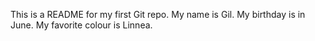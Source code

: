 This is a README for my first Git repo.
My name is Gil.
My birthday is in June.
My favorite colour is Linnea.

